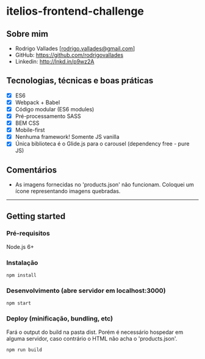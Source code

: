 # itelios-frontend-challenge

## Sobre mim

  - Rodrigo Vallades [rodrigo.vallades@gmail.com]
  - GitHub: https://github.com/rodrigovallades
  - Linkedin: http://lnkd.in/p9wz2A

## Tecnologias, técnicas e boas práticas

- [x] ES6
- [x] Webpack + Babel
- [x] Código modular (ES6 modules)
- [x] Pré-processamento SASS
- [x] BEM CSS
- [x] Mobile-first
- [x] Nenhuma framework! Somente JS vanilla
- [x] Única biblioteca é o Glide.js para o carousel (dependency free - pure JS)

## Comentários

- As imagens fornecidas no 'products.json' não funcionam. Coloquei um ícone representando imagens quebradas.

---

## Getting started

### Pré-requisitos

Node.js 6+

### Instalação
```
npm install
```

### Desenvolvimento (abre servidor em localhost:3000)
```
npm start
```

### Deploy (minificação, bundling, etc)
Fará o output do build na pasta dist. Porém é necessário hospedar em alguma servidor, caso contrário o HTML não acha o 'products.json'.
```
npm run build
```
